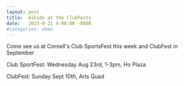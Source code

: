 ```yaml
---
layout: post
title:  Aikido at the ClubFests
date:   2023-8-21 4:00:00 -0600
#categories: demo
---
```


Come see us at Cornell's Club SportsFest this week and ClubFest in September

Club SportFest: Wednesday Aug 23rd, 1-3pm, Ho Plaza

ClubFest: Sunday Sept 10th, Arts Quad
